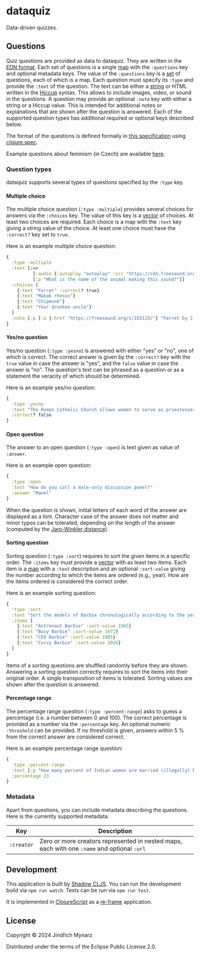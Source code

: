 # dataquiz

Data-driven quizzes.

## Questions

Quiz questions are provided as data to dataquiz. They are written in the [EDN format](https://github.com/edn-format/edn). Each set of questions is a single [map](https://github.com/edn-format/edn?tab=readme-ov-file#maps) with the `:questions` key and optional metadata keys. The value of the `:questions` key is a [set](https://github.com/edn-format/edn?tab=readme-ov-file#sets) of questions, each of which is a map. Each question must specify its `:type` and provide the `:text` of the question. The text can be either a [string](https://github.com/edn-format/edn?tab=readme-ov-file#strings) or HTML written in the [Hiccup](https://github.com/weavejester/hiccup/blob/master/doc/syntax.md) syntax. This allows to include images, video, or sound in the questions. A question may provide an optional `:note` key with either a string or a Hiccup value. This is intended for additional notes or explanations that are shown after the question is answered. Each of the supported question types has additional required or optional keys described below.

The format of the questions is defined formally in [this specification](https://github.com/jindrichmynarz/dataquiz/blob/develop/src/net/mynarz/dataquiz/question_spec.cljs) using [clojure.spec](https://clojure.org/guides/spec).

Example questions about feminism (in Czech) are available [here](https://github.com/jindrichmynarz/femquiz/blob/gh-pages/femquiz.edn).

### Question types

dataquiz supports several types of questions specified by the `:type` key.

#### Multiple choice

The multiple choice question (`:type :multiple`) provides several choices for answers via the `:choices` key. The value of this key is a [vector](https://github.com/edn-format/edn?tab=readme-ov-file#vectors) of choices. At least two choices are required. Each choice is a map with the `:text` key giving a string value of the choice. At least one choice must have the `:correct?` key set to `true`.

Here is an example multiple choice question:

```clj
{
  :type :multiple
  :text [:<>
          [:audio {:autoplay "autoplay" :src "https://cdn.freesound.org/previews/155/155115_199526-lq.mp3"}]
          [:p "What is the name of the animal making this sound?"]]
  :choices [
    {:text "Ferret" :correct? true}
    {:text "Makak rhesus"}
    {:text "Chipmunk"}
    {:text "Your drunken uncle"}
  ]
  :note [:p [:a {:href "https://freesound.org/s/155115/"} "Ferret by J.Zazvurek"] "-- License: Attribution 4.0"]
}
```

#### Yes/no question

Yes/no question (`:type :yesno`) is answered with either "yes" or "no", one of which is correct. The correct answer is given by the `:correct?` key with the `true` value in case the answer is "yes", and the `false` value in case the answer is "no". The question's text can be phrased as a question or as a statement the veracity of which should be determined.

Here is an example yes/no question:

```clj
{
  :type :yesno
  :text "The Roman Catholic Church allows women to serve as priestesses."
  :correct? false
}
```

#### Open question

The answer to an open question (`:type :open`) is text given as value of `:answer`.

Here is an example open question:

```clj
{
  :type :open
  :text "How do you call a male-only discussion panel?"
  :answer "Manel"
}
```

When the question is shown, initial letters of each word of the answer are displayed as a hint. Character case of the answer does not matter and minor typos can be tolerated, depending on the length of the answer (computed by the [Jaro-Winkler distance](https://en.wikipedia.org/wiki/Jaro%E2%80%93Winkler_distance)).

#### Sorting question

Sorting question (`:type :sort`) requires to sort the given items in a specific order. The `:items` key must provide a [vector](https://github.com/edn-format/edn?tab=readme-ov-file#vectors) with as least two items. Each item is a [map](https://github.com/edn-format/edn?tab=readme-ov-file#maps) with a `:text` description and an optional `:sort-value` giving the number according to which the items are ordered (e.g., year). How are the items ordered is considered the correct order.

Here is an example sorting question:

```clj
{
  :type :sort
  :text "Sort the models of Barbie chronologically according to the years when Mattel started selling them."
  :items [
    {:text "Astronaut Barbie" :sort-value 1965}
    {:text "Busy Barbie" :sort-value 1972}
    {:text "CEO Barbie" :sort-value 1985}
    {:text "Curvy Barbie" :sort-value 2016}
  ]
}
```

Items of a sorting questions are shuffled randomly before they are shown. Answering a sorting question correctly requires to sort the items into their original order. A single transposition of items is tolerated. Sorting values are shown after the question is answered.

#### Percentage range

The percentage range question (`:type :percent-range`) asks to guess a percentage (i.e. a number between 0 and 100). The correct percentage is provided as a number via the `:percentage` key. An optional numeric `:threshold` can be provided. If no threshold is given, answers within 5 % from the correct answer are considered correct.

Here is an example percentage range question:

```clj
{
  :type :percent-range
  :text [:p "How many percent of Indian women are married (illegally) before their 18" [:sup "th"] "birthday?"]
  :percentage 23
}
```

### Metadata

Apart from questions, you can include metadata describing the questions. Here is the currently supported metadata:

| Key        | Description                                                                                 |
| ---------- | ------------------------------------------------------------------------------------------- |
| `:creator` | Zero or more creators represented in nested maps, each with one `:name` and optional `:url` |

## Development

This application is built by [Shadow CLJS](https://shadow-cljs.github.io/docs/UsersGuide.html). You can run the development build via `npm run watch`. Tests can be run via `npm run test`.

It is implemented in [ClojureScript](https://clojurescript.org) as a [re-frame](https://day8.github.io/re-frame/re-frame/) application.

## License

Copyright © 2024 Jindřich Mynarz

Distributed under the terms of the Eclipse Public License 2.0.

